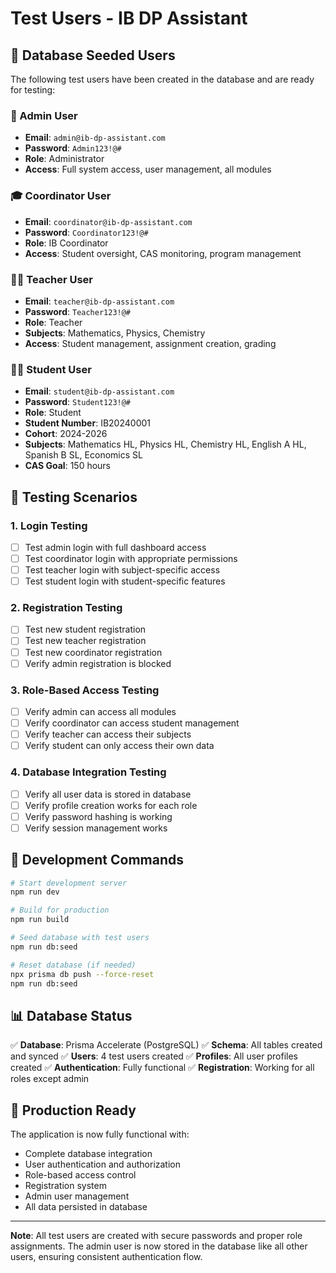 # Test Users - IB DP Assistant

## 🎯 Database Seeded Users

The following test users have been created in the database and are ready for testing:

### 👑 Admin User
- **Email**: `admin@ib-dp-assistant.com`
- **Password**: `Admin123!@#`
- **Role**: Administrator
- **Access**: Full system access, user management, all modules

### 🎓 Coordinator User
- **Email**: `coordinator@ib-dp-assistant.com`
- **Password**: `Coordinator123!@#`
- **Role**: IB Coordinator
- **Access**: Student oversight, CAS monitoring, program management

### 👨‍🏫 Teacher User
- **Email**: `teacher@ib-dp-assistant.com`
- **Password**: `Teacher123!@#`
- **Role**: Teacher
- **Subjects**: Mathematics, Physics, Chemistry
- **Access**: Student management, assignment creation, grading

### 👨‍🎓 Student User
- **Email**: `student@ib-dp-assistant.com`
- **Password**: `Student123!@#`
- **Role**: Student
- **Student Number**: IB20240001
- **Cohort**: 2024-2026
- **Subjects**: Mathematics HL, Physics HL, Chemistry HL, English A HL, Spanish B SL, Economics SL
- **CAS Goal**: 150 hours

## 🧪 Testing Scenarios

### 1. Login Testing
- [ ] Test admin login with full dashboard access
- [ ] Test coordinator login with appropriate permissions
- [ ] Test teacher login with subject-specific access
- [ ] Test student login with student-specific features

### 2. Registration Testing
- [ ] Test new student registration
- [ ] Test new teacher registration
- [ ] Test new coordinator registration
- [ ] Verify admin registration is blocked

### 3. Role-Based Access Testing
- [ ] Verify admin can access all modules
- [ ] Verify coordinator can access student management
- [ ] Verify teacher can access their subjects
- [ ] Verify student can only access their own data

### 4. Database Integration Testing
- [ ] Verify all user data is stored in database
- [ ] Verify profile creation works for each role
- [ ] Verify password hashing is working
- [ ] Verify session management works

## 🔧 Development Commands

```bash
# Start development server
npm run dev

# Build for production
npm run build

# Seed database with test users
npm run db:seed

# Reset database (if needed)
npx prisma db push --force-reset
npm run db:seed
```

## 📊 Database Status

✅ **Database**: Prisma Accelerate (PostgreSQL)
✅ **Schema**: All tables created and synced
✅ **Users**: 4 test users created
✅ **Profiles**: All user profiles created
✅ **Authentication**: Fully functional
✅ **Registration**: Working for all roles except admin

## 🚀 Production Ready

The application is now fully functional with:
- Complete database integration
- User authentication and authorization
- Role-based access control
- Registration system
- Admin user management
- All data persisted in database

---

**Note**: All test users are created with secure passwords and proper role assignments. The admin user is now stored in the database like all other users, ensuring consistent authentication flow.
